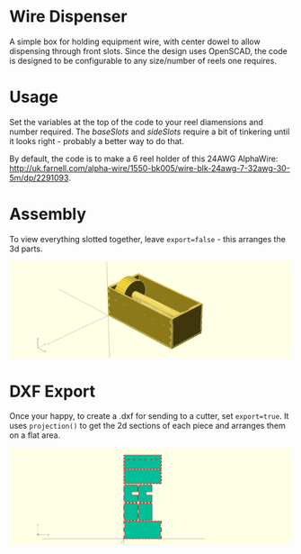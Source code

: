 # Wire Dispenser

A simple box for holding equipment wire, with center dowel to allow dispensing
through front slots. Since the design uses OpenSCAD, the code is designed to
be configurable to any size/number of reels one requires. 

# Usage

Set the variables at the top of the code to your reel diamensions and number
required. The _baseSlots_ and _sideSlots_ require a bit of tinkering until it
looks right - probably a better way to do that.

By default, the code is to make a 6 reel holder of this 24AWG AlphaWire:
http://uk.farnell.com/alpha-wire/1550-bk005/wire-blk-24awg-7-32awg-30-5m/dp/2291093.

# Assembly

To view everything slotted together, leave `export=false` - this arranges the
3d parts.

![Assembly Render](/img/assembly.png)

# DXF Export

Once your happy, to create a .dxf for sending to a cutter, set `export=true`.
It uses `projection()` to get the 2d sections of each piece and arranges them
on a flat area.

![Print Sheet](/img/print.png)
